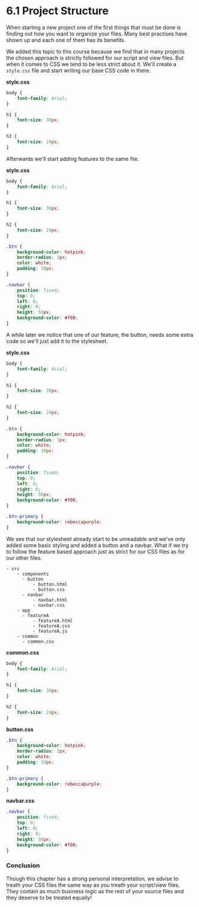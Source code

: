# 6.1 Project Structure

When starting a new project one of the first things that must be done is finding out how you want to organize your files.
Many best practises have shown up and each one of them has its benefits.

We added this topic to this course because we find that in many projects the chosen approach is strictly followed for our
script and view files. But when it comes to CSS we tend to be less strict about it. We'll create a `style.css` file and
start writing our base CSS code in there.

**style.css**

```css
body {
    font-family: Arial;
}

h1 {
    font-size: 30px;
}

h2 {
    font-size: 24px;
}
```

Afterwards we'll start adding features to the same file.

**style.css**

```css
body {
    font-family: Arial;
}

h1 {
    font-size: 30px;
}

h2 {
    font-size: 24px;
}

.btn {
    background-color: hotpink;
    border-radius: 3px;
    color: white;
    padding: 10px;
}

.navbar {
    position: fixed;
    top: 0;
    left: 0;
    right: 0;
    height: 50px;
    background-color: #f00;
}
```

A while later we notice that one of our feature, the button, needs some extra code so we'll just add it to the stylesheet.

**style.css**

```css
body {
    font-family: Arial;
}

h1 {
    font-size: 30px;
}

h2 {
    font-size: 24px;
}

.btn {
    background-color: hotpink;
    border-radius: 3px;
    color: white;
    padding: 10px;
}

.navbar {
    position: fixed;
    top: 0;
    left: 0;
    right: 0;
    height: 50px;
    background-color: #f00;
}

.btn-primary {
    background-color: rebeccapurple;
}
```

We see that our stylesheet already start to be unreadable and we've only added some basic styling and added a button and
a navbar. What if we try to follow the feature based approach just as strict for our CSS files as for our other files.

```
- src
    - components
      - button
          - button.html
          - button.css
      - navbar
          - navbar.html
          - navbar.css
    - app
      - featureA
          - featureA.html
          - featureA.css
          - featureA.js
    - common
      - common.css
```

**common.css**

```css
body {
	font-family: Arial;
}

h1 {
	font-size: 30px;
}

h2 {
	font-size: 24px;
}
```

**button.css**

```css
.btn {
	background-color: hotpink;
	border-radius: 3px;
	color: white;
	padding: 10px;
}

.btn-primary {
	background-color: rebeccapurple;
}
```

**navbar.css**

```css
.navbar {
	position: fixed;
	top: 0;
	left: 0;
	right: 0;
	height: 50px;
	background-color: #f00;
}
```

### Conclusion

Though this chapter has a strong personal interpretation, we advise to treath your CSS files the same way as you treath
your script/view files. They contain as much business logic as the rest of your source files and they deserve to be
treated equally!


